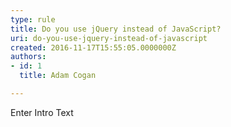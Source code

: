 ```yaml
---
type: rule
title: Do you use jQuery instead of JavaScript?
uri: do-you-use-jquery-instead-of-javascript
created: 2016-11-17T15:55:05.0000000Z
authors:
- id: 1
  title: Adam Cogan

---
```




<span class='intro'> Enter Intro Text </span>




